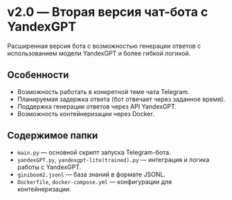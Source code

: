 # v2.0 — Вторая версия чат-бота с YandexGPT

Расширенная версия бота с возможностью генерации ответов с использованием модели YandexGPT и более гибкой логикой.

## Особенности

- Возможность работать в конкретной теме чата Telegram.
- Планируемая задержка ответа (бот отвечает через заданное время).
- Поддержка генерации ответов через API YandexGPT.
- Возможность контейнеризации через Docker.

## Содержимое папки

- `main.py` — основной скрипт запуска Telegram-бота.
- `yandexGPT.py`, `yandexgpt-lite(trained).py` — интеграция и логика работы с YandexGPT.
- `giniboom2.jsonl` — база знаний в формате JSONL.
- `Dockerfile`, `docker-compose.yml` — конфигурации для контейнеризации.

